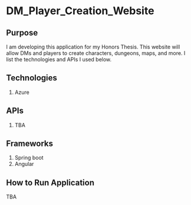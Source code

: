 # DM_Player_Creation_Website

## Purpose
I am developing this application for my Honors Thesis. This website will allow DMs and players to create characters, dungeons, maps, and more. I list the technologies and APIs I used below.

## Technologies
1. Azure

## APIs
1. TBA

## Frameworks
1. Spring boot
2. Angular

## How to Run Application
TBA

